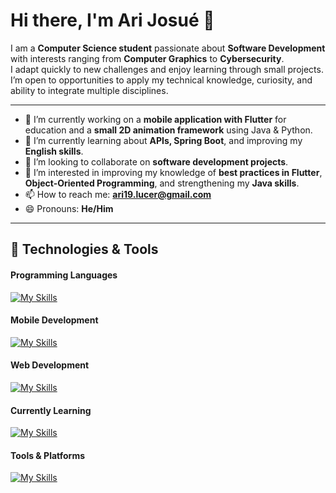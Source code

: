 # Hi there, I'm Ari Josué 👋

I am a **Computer Science student** passionate about **Software Development** with interests ranging from **Computer Graphics** to **Cybersecurity**.   
I adapt quickly to new challenges and enjoy learning through small projects.    
I’m open to opportunities to apply my technical knowledge, curiosity, and ability to integrate multiple disciplines.  

---
- 🔭 I’m currently working on a **mobile application with Flutter** for education and a **small 2D animation framework** using Java & Python.  
- 🌱 I’m currently learning about **APIs, Spring Boot**, and improving my **English skills**.  
- 👯 I’m looking to collaborate on **software development projects**.  
- 🤔 I’m interested in improving my knowledge of **best practices in Flutter**, **Object-Oriented Programming**, and strengthening my **Java skills**.  
- 📫 How to reach me: **ari19.lucer@gmail.com**  
- 😄 Pronouns: **He/Him**  
---


## 🚀 Technologies & Tools  

#### Programming Languages  
[![My Skills](https://skillicons.dev/icons?i=java,cpp,cs,js,py)](https://skillicons.dev)  

#### Mobile Development  
[![My Skills](https://skillicons.dev/icons?i=flutter,dart)](https://skillicons.dev)  

#### Web Development  
[![My Skills](https://skillicons.dev/icons?i=html,css,bootstrap)](https://skillicons.dev)  

#### Currently Learning  
[![My Skills](https://skillicons.dev/icons?i=spring)](https://skillicons.dev)  

#### Tools & Platforms  
[![My Skills](https://skillicons.dev/icons?i=github,git,vscode,eclipse,net,firebase,notion&theme=light)](https://skillicons.dev)  
